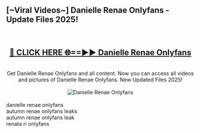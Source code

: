 <h2>[~Viral Videos~] Danielle Renae Onlyfans - Update Files 2025!</h2>
<br>
<div align="center">
<h2><a href="https://betterlinks.top/A2PfLJ" rel="nofollow">🔴 CLICK HERE 🌐==►► Danielle Renae Onlyfans</a></h2>
<br>
Get Danielle Renae Onlyfans and all content. Now you can access all videos and pictures of Danielle Renae Onlyfans. New Updated Files 2025!
<br>
<br>
<a href="https://betterlinks.top/A2PfLJ" rel="nofollow" data-target="animated-image.originalLink"><img src="https://i.ibb.co.com/WyWwxjT/player-gif2.gif" alt="Danielle Renae Onlyfans" style="max-width: 100%; display: inline-block;" data-target="animated-image.originalImage"></a>
</div>
<br>
danielle renae onlyfans<br>
autumn renae onlyfans leaks<br>
autumn renae onlyfans leak<br>
renata ri onlyfans